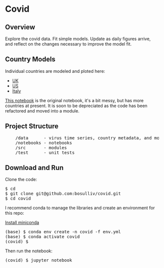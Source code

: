 # Covid
## Overview
Explore the covid data. Fit simple models. Update as daily figures arrive, and reflect on the changes necessary to improve the model fit.

## Country Models
Individual countries are modeled and ploted here:

* [UK](notebooks/uk.ipynb)
* [US](notebooks/US.ipynb)
* [Italy](notebooks/Italy.ipynb)

[This notebook](notebooks/covid.ipynb) is the original notebook, it's a bit messy, but has more countries at present. It is soon to be depreciated as the code has been refactored and moved into a module.


## Project Structure
<pre>
    /data      - virus time series, country metadata, and model paramater values
    /notebooks - notebooks
    /src       - modules
    /test      - unit tests
</pre>

## Download and Run
Clone the code:
<pre>
$ cd <your code directory>
$ git clone git@github.com:bosulliv/covid.git
$ cd covid
</pre>

I recommend conda to manage the libraries and create an environment for this repo:

[Install miniconda](https://docs.conda.io/projects/continuumio-conda/en/latest/user-guide/install/index.html)

<pre>
(base) $ conda env create -n covid -f env.yml
(base) $ conda activate covid
(covid) $ 
</pre>

Then run the notebook:
<pre>
(covid) $ jupyter notebook
</pre>